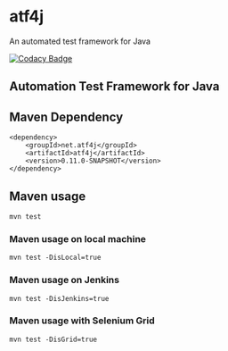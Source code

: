 # atf4j
An automated test framework for Java

[![Codacy Badge](https://api.codacy.com/project/badge/Grade/9689b2cfb86e4d5a934e031decb1f1ac)](https://www.codacy.com/app/Martin-Spamer/atf4j?utm_source=github.com&amp;utm_medium=referral&amp;utm_content=atf4j/atf4j&amp;utm_campaign=Badge_Grade)

## Automation Test Framework for Java

## Maven Dependency

	<dependency>
		<groupId>net.atf4j</groupId>
		<artifactId>atf4j</artifactId>
		<version>0.11.0-SNAPSHOT</version>
	</dependency>

## Maven usage

	mvn test

### Maven usage on local machine

	mvn test -DisLocal=true

### Maven usage on Jenkins 

	mvn test -DisJenkins=true

### Maven usage with Selenium Grid

	mvn test -DisGrid=true
